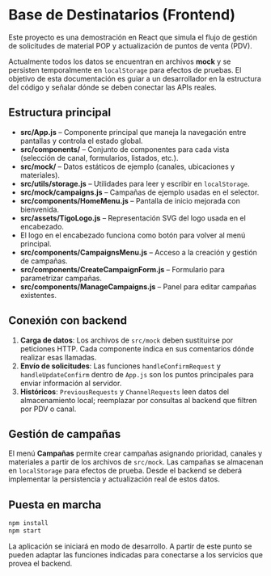# Base de Destinatarios (Frontend)

Este proyecto es una demostración en React que simula el flujo de gestión de solicitudes de material POP y actualización de puntos de venta (PDV).

Actualmente todos los datos se encuentran en archivos **mock** y se persisten temporalmente en `localStorage` para efectos de pruebas. El objetivo de esta documentación es guiar a un desarrollador en la estructura del código y señalar dónde se deben conectar las APIs reales.

## Estructura principal

- **src/App.js** – Componente principal que maneja la navegación entre pantallas y controla el estado global.
- **src/components/** – Conjunto de componentes para cada vista (selección de canal, formularios, listados, etc.).
- **src/mock/** – Datos estáticos de ejemplo (canales, ubicaciones y materiales).
- **src/utils/storage.js** – Utilidades para leer y escribir en `localStorage`.
- **src/mock/campaigns.js** – Campañas de ejemplo usadas en el selector.
- **src/components/HomeMenu.js** – Pantalla de inicio mejorada con bienvenida.
- **src/assets/TigoLogo.js** – Representación SVG del logo usada en el encabezado.
- El logo en el encabezado funciona como botón para volver al menú principal.
- **src/components/CampaignsMenu.js** – Acceso a la creación y gestión de campañas.
- **src/components/CreateCampaignForm.js** – Formulario para parametrizar campañas.
- **src/components/ManageCampaigns.js** – Panel para editar campañas existentes.

## Conexión con backend

1. **Carga de datos**: Los archivos de `src/mock` deben sustituirse por peticiones HTTP. Cada componente indica en sus comentarios dónde realizar esas llamadas.
2. **Envío de solicitudes**: Las funciones `handleConfirmRequest` y `handleUpdateConfirm` dentro de `App.js` son los puntos principales para enviar información al servidor.
3. **Históricos**: `PreviousRequests` y `ChannelRequests` leen datos del almacenamiento local; reemplazar por consultas al backend que filtren por PDV o canal.

## Gestión de campañas

El menú **Campañas** permite crear campañas asignando prioridad, canales y materiales a partir de los archivos de `src/mock`. Las campañas se almacenan en `localStorage` para efectos de prueba. Desde el backend se deberá implementar la persistencia y actualización real de estos datos.

## Puesta en marcha

```bash
npm install
npm start
```

La aplicación se iniciará en modo de desarrollo. A partir de este punto se pueden adaptar las funciones indicadas para conectarse a los servicios que provea el backend.

